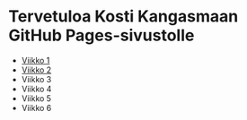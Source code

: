 <html>
<head>
    <link rel="stylesheet" type="text/css" href="styles.css">
</head>
<body>
    <h1>Tervetuloa Kosti Kangasmaan GitHub Pages-sivustolle</h1>
    <ul>
        <li><a href="vko1.html">Viikko 1</a></li>
        <li><a href="/vko2.md">Viikko 2</a></li>
        <li>Viikko 3</li>
        <li>Viikko 4</li>
        <li>Viikko 5</li>
        <li>Viikko 6</li>
    </ul>
</body>
</html>

